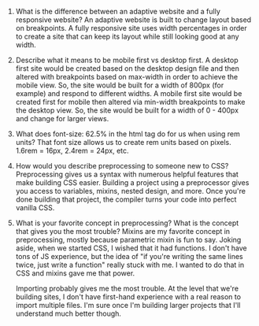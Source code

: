 1. What is the difference between an adaptive website and a fully responsive website?
    An adaptive website is built to change layout based on breakpoints. A fully responsive site uses width percentages
    in order to create a site that can keep its layout while still looking good at any width.

2. Describe what it means to be mobile first vs desktop first.
    A desktop first site would be created based on the desktop design file and then altered with breakpoints based on max-width in order to achieve the mobile view. So, the site would be built for a width of 800px (for example) and respond to different widths. A mobile first site would be created first for mobile then altered via min-width breakpoints to make the desktop view. So, the site would be built for a width of 0 - 400px and change for larger views.

3. What does font-size: 62.5% in the html tag do for us when using rem units?
    That font size allows us to create rem units based on pixels. 1.6rem = 16px, 2.4rem = 24px, etc.

4. How would you describe preprocessing to someone new to CSS?
    Preprocessing gives us a syntax with numerous helpful features that make building CSS easier. Building a project using a preprocessor gives you access to variables, mixins, nested design, and more. Once you're done building that project, the compiler turns your code into perfect vanilla CSS.

5. What is your favorite concept in preprocessing? What is the concept that gives you the most trouble?
    Mixins are my favorite concept in preprocessing, mostly because parametric mixin is fun to say. Joking aside, when we started CSS, I wished that it had functions. I don't have tons of JS experience, but the idea of "if you're writing the same lines twice, just write a function" really stuck with me. I wanted to do that in CSS and mixins gave me that power.

    Importing probably gives me the most trouble. At the level that we're building sites, I don't have first-hand experience with a real reason to import multiple files. I'm sure once I'm building larger projects that I'll understand much better though.